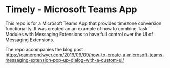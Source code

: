 # Timely - Microsoft Teams App

This repo is for a Microsoft Teams App that provides timezone conversion functionality. It was created an an example of how to combine Task Modules with Messaging Extensions to have full control over the UI of Messaging Extensions.

The repo accompanies the blog post https://camerondwyer.com/2019/09/09/how-to-create-a-microsoft-teams-messaging-extension-pop-up-dialog-with-a-custom-ui/
